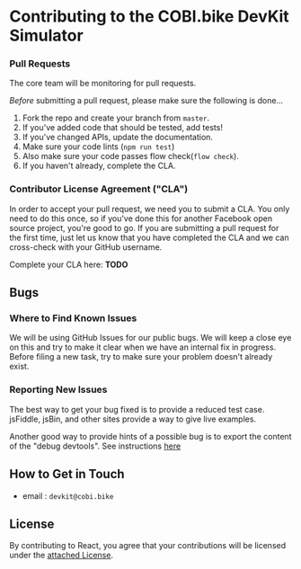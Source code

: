 # Contributing to the COBI.bike DevKit Simulator

### Pull Requests

The core team will be monitoring for pull requests.

*Before* submitting a pull request, please make sure the following is done…

1. Fork the repo and create your branch from `master`.
2. If you've added code that should be tested, add tests!
3. If you've changed APIs, update the documentation.
4. Make sure your code lints (`npm run test`)
5. Also make sure your code passes flow check(`flow check`).
6. If you haven't already, complete the CLA.

### Contributor License Agreement ("CLA")

In order to accept your pull request, we need you to submit a CLA. You only need to do this once, so if you've done this for another Facebook open source project, you're good to go. If you are submitting a pull request for the first time, just let us know that you have completed the CLA and we can cross-check with your GitHub username.

Complete your CLA here: **TODO**

## Bugs

### Where to Find Known Issues

We will be using GitHub Issues for our public bugs. We will keep a close eye on this and try to make it clear when we have an internal fix in progress. Before filing a new task, try to make sure your problem doesn't already exist.

### Reporting New Issues

The best way to get your bug fixed is to provide a reduced test case. jsFiddle, jsBin, and other sites provide a way to give live examples.

Another good way to provide hints of a possible bug is to export the content of the "debug devtools". See instructions [here](https://developers.google.com/web/tools/chrome-devtools/console/#saving_the_history)

## How to Get in Touch

* email : `devkit@cobi.bike`

## License

By contributing to React, you agree that your contributions will be licensed under the [attached License](LICENSE).
